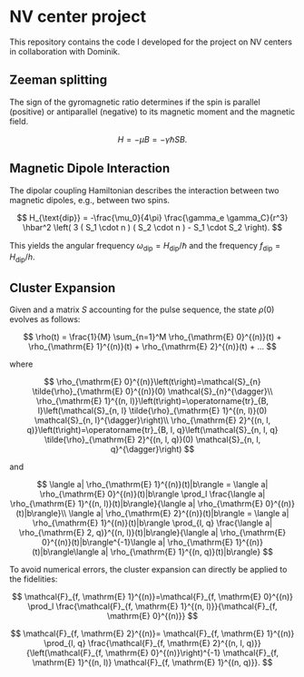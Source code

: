 # NV center project

This repository contains the code I developed for the project on NV centers in collaboration with Dominik.

## Zeeman splitting

The sign of the gyromagnetic ratio determines if the spin is parallel (positive) or antiparallel (negative) to its magnetic moment and the magnetic field.

$$
    H = -\mu B = -\gamma \hbar S B.
$$

## Magnetic Dipole Interaction

The dipolar coupling Hamiltonian describes the interaction between two magnetic dipoles, e.g., between two spins.

$$
    H_{\text{dip}} = -\frac{\mu_0}{4\pi} \frac{\gamma_e \gamma_C}{r^3} \hbar^2 \left( 3 ( S_1 \cdot n ) ( S_2 \cdot n ) - S_1 \cdot S_2 \right).
$$

This yields the angular frequency $\omega_{\text{dip}} = H_{\text{dip}}/\hbar$ and the frequency $f_{\text{dip}} =  H_{\text{dip}}/h$. 

## Cluster Expansion

Given and a matrix $S$ accounting for the pulse sequence, the state $\rho(0)$ evolves as follows:

$$
    \rho(t) = \frac{1}{M} \sum_{n=1}^M \rho_{\mathrm{E} 0}^{(n)}(t) + \rho_{\mathrm{E} 1}^{(n)}(t) + \rho_{\mathrm{E} 2}^{(n)}(t) + ...
$$

where 

$$
    \rho_{\mathrm{E} 0}^{(n)}\left(t\right)=\mathcal{S}_{n} \tilde{\rho}_{\mathrm{E} 0}^{(n)}(0) \mathcal{S}_{n}^{\dagger}\\
    \rho_{\mathrm{E} 1}^{(n, l)}\left(t\right)=\operatorname{tr}_{B, l}\left(\mathcal{S}_{n, l} \tilde{\rho}_{\mathrm{E} 1}^{(n, l)}(0) \mathcal{S}_{n, l}^{\dagger}\right)\\
    \rho_{\mathrm{E} 2}^{(n, l, q)}\left(t\right)=\operatorname{tr}_{B, l, q}\left(\mathcal{S}_{n, l, q} \tilde{\rho}_{\mathrm{E} 2}^{(n, l, q)}(0) \mathcal{S}_{n, l, q}^{\dagger}\right)
$$

and 

$$
    \langle a| \rho_{\mathrm{E} 1}^{(n)}(t)|b\rangle   = \langle a| \rho_{\mathrm{E} 0}^{(n)}(t)|b\rangle \prod_l \frac{\langle a| \rho_{\mathrm{E} 1}^{(n, l)}(t)|b\rangle}{\langle a| \rho_{\mathrm{E} 0}^{(n)}(t)|b\rangle}\\
    \langle a| \rho_{\mathrm{E} 2}^{(n)}(t)|b\rangle = \langle a| \rho_{\mathrm{E} 1}^{(n)}(t)|b\rangle \prod_{l, q} \frac{\langle a| \rho_{\mathrm{E} 2, q)}^{(n, l)}(t)|b\rangle}{\langle a| \rho_{\mathrm{E} 0}^{(n)}(t)|b\rangle^{-1}\langle a| \rho_{\mathrm{E} 1}^{(n)}(t)|b\rangle\langle a| \rho_{\mathrm{E} 1}^{(n, q)}(t)|b\rangle}
$$

To avoid numerical errors, the cluster expansion can directly be applied to the fidelities:

$$
\mathcal{F}_{f, \mathrm{E} 1}^{(n)}=\mathcal{F}_{f, \mathrm{E} 0}^{(n)} \prod_l \frac{\mathcal{F}_{f, \mathrm{E} 1}^{(n, l)}}{\mathcal{F}_{f, \mathrm{E} 0}^{(n)}} 
$$

$$
\mathcal{F}_{f, \mathrm{E} 2}^{(n)}= \mathcal{F}_{f, \mathrm{E} 1}^{(n)} \prod_{l, q} \frac{\mathcal{F}_{f, \mathrm{E} 2}^{(n, l, q)}}{\left(\mathcal{F}_{f, \mathrm{E} 0}^{(n)}\right)^{-1} \mathcal{F}_{f, \mathrm{E} 1}^{(n, l)} \mathcal{F}_{f, \mathrm{E} 1}^{(n, q)}}.
$$
